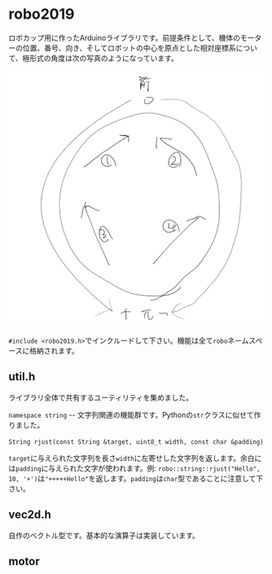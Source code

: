 <!-- 必ずVSCodeで開き、Ctrl+Shift+Vでプレビューを開くこと -->

# robo2019

ロボカップ用に作ったArduinoライブラリです。前提条件として、機体のモーターの位置、番号、向き、そしてロボットの中心を原点とした相対座標系について、極形式の角度は次の写真のようになっています。

![machine-info.jpeg](./img/machine-info.jpeg)

`#include <robo2019.h>`でインクルードして下さい。機能は全て`robo`ネームスペースに格納されます。

## util.h

ライブラリ全体で共有するユーティリティを集めました。

`namespace string` -- 文字列関連の機能群です。Pythonの`str`クラスに似せて作りました。

`String rjust(const String &target, uint8_t width, const char &padding)`

`target`に与えられた文字列を長さ`width`に左寄せした文字列を返します。余白には`padding`に与えられた文字が使われます。例: `robo::string::rjust("Hello", 10, '+')`は`"+++++Hello"`を返します。`padding`は`char`型であることに注意して下さい。

## vec2d.h

自作のベクトル型です。基本的な演算子は実装しています。

## motor


